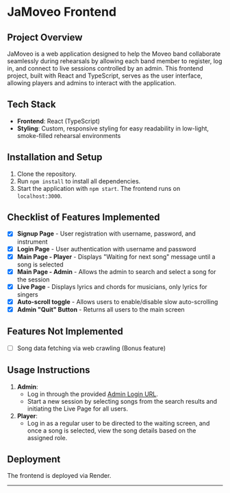 
# JaMoveo Frontend

## Project Overview
JaMoveo is a web application designed to help the Moveo band collaborate seamlessly during rehearsals by allowing each band member to register, log in, and connect to live sessions controlled by an admin. This frontend project, built with React and TypeScript, serves as the user interface, allowing players and admins to interact with the application.

## Tech Stack
- **Frontend**: React (TypeScript)
- **Styling**: Custom, responsive styling for easy readability in low-light, smoke-filled rehearsal environments

## Installation and Setup
1. Clone the repository.
2. Run `npm install` to install all dependencies.
3. Start the application with `npm start`. The frontend runs on `localhost:3000`.

## Checklist of Features Implemented
- [x] **Signup Page** - User registration with username, password, and instrument
- [x] **Login Page** - User authentication with username and password
- [x] **Main Page - Player** - Displays "Waiting for next song" message until a song is selected
- [x] **Main Page - Admin** - Allows the admin to search and select a song for the session
- [x] **Live Page** - Displays lyrics and chords for musicians, only lyrics for singers
- [x] **Auto-scroll toggle** - Allows users to enable/disable slow auto-scrolling
- [x] **Admin "Quit" Button** - Returns all users to the main screen

## Features Not Implemented
- [ ] Song data fetching via web crawling (Bonus feature)

## Usage Instructions
1. **Admin**:
   - Log in through the provided [Admin Login URL](https://jamoveo-backend-q7fv.onrender.com/login).
   - Start a new session by selecting songs from the search results and initiating the Live Page for all users.
2. **Player**:
   - Log in as a regular user to be directed to the waiting screen, and once a song is selected, view the song details based on the assigned role.

## Deployment
The frontend is deployed via Render.

---
